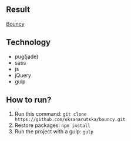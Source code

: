 
## Result
[Bouncy](https://oksanarutska.github.io/bouncy/public/)
## Technology
- pug(jade)
- sass
- js
- jQuery
- gulp

## How to run?
1. Run this command: ```git clone https://github.com/oksanarutska/bouncy.git```
2. Restore packages: ```npm install```
3. Run the project with a gulp: ```gulp```





